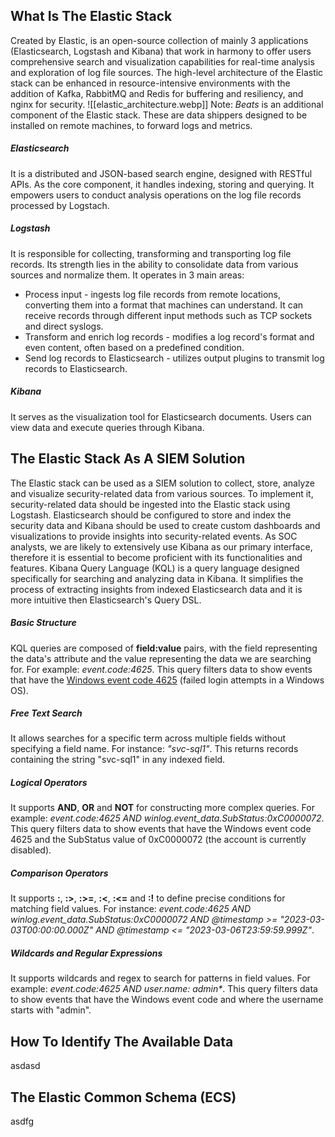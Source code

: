 ## What Is The Elastic Stack

Created by Elastic, is an open-source collection of mainly 3 applications (Elasticsearch, Logstash and Kibana) that work in harmony to offer users comprehensive search and visualization capabilities for real-time analysis and exploration of log file sources.
The high-level architecture of the Elastic stack can be enhanced in resource-intensive environments with the addition of Kafka, RabbitMQ and Redis for buffering and resiliency, and nginx for security.
![[elastic_architecture.webp]]
Note: *Beats* is an additional component of the Elastic stack. These are data shippers designed to be installed on remote machines, to forward logs and metrics.
##### Elasticsearch
It is a distributed and JSON-based search engine, designed with RESTful APIs. As the core component, it handles indexing, storing and querying. It empowers users to conduct analysis operations on the log file records processed by Logstach.
##### Logstash
It is responsible for collecting, transforming and transporting log file records. Its strength lies in the ability to consolidate data from various sources and normalize them. It operates in 3 main areas:
- Process input - ingests log file records from remote locations, converting them into a format that machines can understand. It can receive records through different input methods such as TCP sockets and direct syslogs.
- Transform and enrich log records - modifies a log record's format and even content, often based on a predefined condition.
- Send log records to Elasticsearch - utilizes output plugins to transmit log records to Elasticsearch.
##### Kibana
It serves as the visualization tool for Elasticsearch documents. Users can view data and execute queries through Kibana.

## The Elastic Stack As A SIEM Solution

The Elastic stack can be used as a SIEM solution to collect, store, analyze and visualize security-related data from various sources.
To implement it, security-related data should be ingested into the Elastic stack using Logstash. Elasticsearch should be configured to store and index the security data and Kibana should be used to create custom dashboards and visualizations to provide insights into security-related events.
As SOC analysts, we are likely to extensively use Kibana as our primary interface, therefore it is essential to become proficient with its functionalities and features.
Kibana Query Language (KQL) is a query language designed specifically for searching and analyzing data in Kibana. It simplifies the process of extracting insights from indexed Elasticsearch data and it is more intuitive then Elasticsearch's Query DSL.
##### Basic Structure
KQL queries are composed of **field:value** pairs, with the field representing the data's attribute and the value representing the data we are searching for. For example: *event.code:4625*.
This query filters data to show events that have the [Windows event code 4625](https://www.ultimatewindowssecurity.com/securitylog/encyclopedia/event.aspx?eventid=4625) (failed login attempts in a Windows OS).
##### Free Text Search
It allows searches for a specific term across multiple fields without specifying a field name. For instance: *"svc-sql1"*.
This returns records containing the string "svc-sql1" in any indexed field.
##### Logical Operators
It supports **AND**, **OR** and **NOT** for constructing more complex queries. For example: *event.code:4625 AND winlog.event_data.SubStatus:0xC0000072*.
This query filters data to show events that have the Windows event code 4625 and the SubStatus value of 0xC0000072 (the account is currently disabled).
##### Comparison Operators
It supports **:**, **:>**, **:>=**, **:<**, **:<=** and **:!** to define precise conditions for matching field values. 
For instance: *event.code:4625 AND winlog.event_data.SubStatus:0xC0000072 AND @timestamp >= "2023-03-03T00:00:00.000Z" AND @timestamp <= "2023-03-06T23:59:59.999Z"*.
##### Wildcards and Regular Expressions
It supports wildcards and regex to search for patterns in field values. For example: *event.code:4625 AND user.name: admin\**.
This query filters data to show events that have the Windows event code and where the username starts with "admin".

## How To Identify The Available Data

asdasd

## The Elastic Common Schema (ECS)

asdfg

